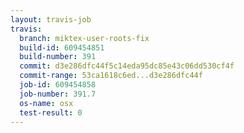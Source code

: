 ```yaml
---
layout: travis-job
travis:
  branch: miktex-user-roots-fix
  build-id: 609454851
  build-number: 391
  commit: d3e286dfc44f5c14eda95dc85e43c06dd530cf4f
  commit-range: 53ca1618c6ed...d3e286dfc44f
  job-id: 609454858
  job-number: 391.7
  os-name: osx
  test-result: 0
---
```

